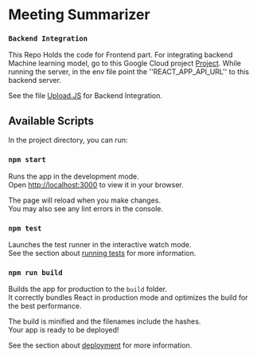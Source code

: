 # Meeting Summarizer

### `Backend Integration`

This Repo Holds the code for Frontend part.
For integrating backend Machine learning model, go to this Google Cloud project [Project](). 
While running the server, in the env file point the ''REACT_APP_API_URL'' to this backend server.

See the file [Upload.JS](https://github.com/aswinap13/MeetShort/blob/main/src/pages/Upload.js) for Backend Integration.

## Available Scripts

In the project directory, you can run:

### `npm start`

Runs the app in the development mode.\
Open [http://localhost:3000](http://localhost:3000) to view it in your browser.

The page will reload when you make changes.\
You may also see any lint errors in the console.

### `npm test`

Launches the test runner in the interactive watch mode.\
See the section about [running tests](https://facebook.github.io/create-react-app/docs/running-tests) for more information.

### `npm run build`

Builds the app for production to the `build` folder.\
It correctly bundles React in production mode and optimizes the build for the best performance.

The build is minified and the filenames include the hashes.\
Your app is ready to be deployed!

See the section about [deployment](https://facebook.github.io/create-react-app/docs/deployment) for more information.

